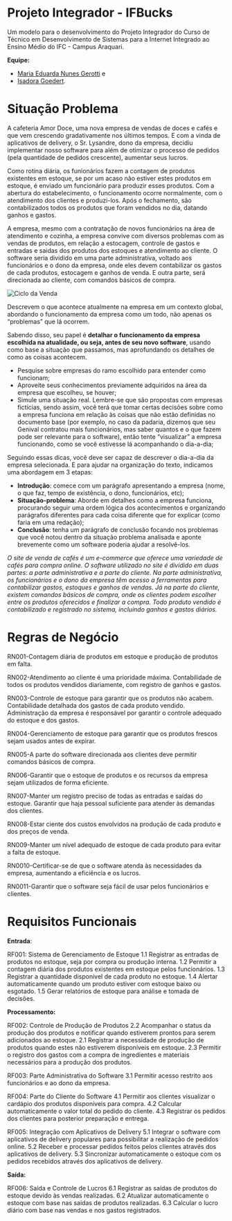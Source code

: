 # Projeto Integrador - IFBucks

Um modelo para o desenvolvimento do Projeto Integrador do Curso de Técnico em Desenvolvimento de Sistemas para a Internet Integrado ao Ensino Médio do IFC - Campus Araquari.

**Equipe:**

- [Maria Eduarda Nunes Gerotti](github.com/mariagerotti) e
- [Isadora Goedert](https://github.com/isagrt).

# Situação Problema

A cafeteria Amor Doce, uma nova empresa de vendas de doces e cafés e que vem crescendo gradativamente nos últimos tempos. E com a vinda de aplicativos de delivery, o Sr. Lysandre, dono da empresa, decidiu implementar nosso software para além de otimizar o processo de pedidos (pela quantidade de pedidos crescente), aumentar seus lucros.

Como rotina diária, os funionários fazem a contagem de produtos existentes em estoque, se por um acaso não estiver estes produtos em estoque, é enviado um funcionário para produzir esses produtos. Com a abertura do estabelecimento, o funcionamento ocorre normalmente, com o atendimento dos clientes e produzi-los. Após o fechamento, são contabilizados todos os produtos que foram vendidos no dia, datando ganhos e gastos.

A empresa, mesmo com a contratação de novos funcionários na área de atendimento e cozinha, a empresa convive com diversos problemas com as vendas de produtos, em relação a estocagem, controle de gastos e entradas e saidas dos produtos dos estoques e atendimento ao cliente. O software seria dividido em uma parte administrativa, voltado aos funcionários e o dono da empresa, onde eles devem contabilizar os gastos de cada produtos, estocagem e ganhos de venda. E outra parte, será direcionada ao cliente, com comandos básicos de compra.

![Ciclo da Venda](docs/ciclo_da_venda.webp "Ciclo da Venda")

Descrevem o que acontece atualmente na empresa em um contexto global,
abordando o funcionamento da empresa como um todo, não apenas os “problemas” que lá ocorrem.

Sabendo disso, seu papel é **detalhar o funcionamento da empresa escolhida na
atualidade, ou seja, antes de seu novo software**, usando como base a situação que passamos, mas aprofundando os detalhes de como as coisas acontecem.

- Pesquise sobre empresas do ramo escolhido
  para entender como funcionam;
- Aproveite seus conhecimentos previamente adquiridos na área da empresa que escolheu, se houver;
- Simule uma situação real. Lembre-se que são
  propostas com empresas fictícias, sendo assim,
  você terá que tomar certas decisões sobre como
  a empresa funciona em relação às coisas que
  não estão definidas no documento base (por
  exemplo, no caso da padaria, dizemos que seu
  Genival contratou mais funcionários, mas saber
  quantos e o que fazem pode ser relevante para o software), então tente “visualizar” a
  empresa funcionando, como se você estivesse lá acompanhando o dia-a-dia;

Seguindo essas dicas, você deve ser capaz de descrever o dia-a-dia da empresa selecionada. E para ajudar na organização do texto, indicamos uma abordagem em 3 etapas:

- **Introdução**: comece com um parágrafo apresentando a empresa (nome, o que faz, tempo de existência, o dono, funcionários,
  etc);
- **Situação-problema**: Aborde em detalhes como a empresa funciona, procurando seguir uma
  ordem lógica dos acontecimentos e organizando parágrafos diferentes para cada coisa
  diferente que for explicar (como faria em uma redação);
- **Conclusão**: tenha um parágrafo de conclusão focando nos problemas que você notou dentro da situação problema analisada e aponte brevemente como um software poderia
  ajudar a resolvê-los.

_O site de venda de cafés é um e-commerce que oferece uma variedade de cafés para compra online. O software utilizado no site é dividido em duas partes: a parte administrativa e a parte do cliente. Na parte administrativa, os funcionários e o dono da empresa têm acesso a ferramentas para contabilizar gastos, estoques e ganhos de vendas. Já na parte do cliente, existem comandos básicos de compra, onde os clientes podem escolher entre os produtos oferecidos e finalizar a compra. Todo produto vendido é contabilizado e registrado no sistema, incluindo ganhos e gastos diários._


# Regras de Negócio

RN001-Contagem diária de produtos em estoque e produção de produtos em falta.

RN002-Atendimento ao cliente é uma prioridade máxima.
Contabilidade de todos os produtos vendidos diariamente, com registro de ganhos e gastos.

RN003-Controle de estoque para garantir que os produtos não acabem.
Contabilidade detalhada dos gastos de cada produto vendido.
Administração da empresa é responsável por garantir o controle adequado do estoque e dos gastos.

RN004-Gerenciamento de estoque para garantir que os produtos frescos sejam usados antes de expirar.

RN005-A parte do software direcionada aos clientes deve permitir comandos básicos de compra.

RN006-Garantir que o estoque de produtos e os recursos da empresa sejam utilizados de forma eficiente.

RN007-Manter um registro preciso de todas as entradas e saídas do estoque.
Garantir que haja pessoal suficiente para atender às demandas dos clientes.

RN008-Estar ciente dos custos envolvidos na produção de cada produto e dos preços de venda.

RN009-Manter um nível adequado de estoque de cada produto para evitar a falta de estoque.

RN0010-Certificar-se de que o software atenda às necessidades da empresa, aumentando a eficiência e os lucros.

RN0011-Garantir que o software seja fácil de usar pelos funcionários e clientes.


# Requisitos Funcionais
**Entrada**:

  RF001: Sistema de Gerenciamento de Estoque
  1.1 Registrar as entradas de produtos no estoque, seja por compra ou produção interna.
  1.2 Permitir a contagem diária dos produtos existentes em estoque pelos funcionários.
  1.3 Registrar a quantidade disponível de cada produto no estoque.
  1.4 Alertar automaticamente quando um produto estiver com estoque baixo ou esgotado.
  1.5 Gerar relatórios de estoque para análise e tomada de decisões.

**Processamento:**

  RF002: Controle de Produção de Produtos
  2.2 Acompanhar o status da produção dos produtos e notificar quando estiverem prontos para serem adicionados ao estoque.
  2.1 Registrar a necessidade de produção de produtos quando estes não estiverem disponíveis em estoque.
  2.3 Permitir o registro dos gastos com a compra de ingredientes e materiais necessários para a produção dos produtos.
  
  RF003: Parte Administrativa do Software
  3.1 Permitir acesso restrito aos funcionários e ao dono da empresa.
  
  RF004: Parte do Cliente do Software
  4.1 Permitir aos clientes visualizar o cardápio dos produtos disponíveis para compra.
  4.2 Calcular automaticamente o valor total do pedido do cliente.
  4.3 Registrar os pedidos dos clientes para posterior preparação e entrega.
  
  RF005: Integração com Aplicativos de Delivery
  5.1 Integrar o software com aplicativos de delivery populares para possibilitar a realização de pedidos online.
  5.2 Receber e processar pedidos feitos pelos clientes através dos aplicativos de delivery.
  5.3 Sincronizar automaticamente o estoque com os pedidos recebidos através dos aplicativos de delivery.

**Saída:**

  RF006: Saída e Controle de Lucros
  6.1 Registrar as saídas de produtos do estoque devido às vendas realizadas.
  6.2 Atualizar automaticamente o estoque com base nas saídas de produtos realizadas.
  6.3 Calcular o lucro diário com base nas vendas e nos gastos registrados.